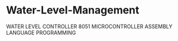 # Water-Level-Management
WATER LEVEL CONTROLLER  8051 MICROCONTROLLER ASSEMBLY  LANGUAGE  PROGRAMMING
